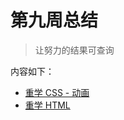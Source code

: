 # 第九周总结

> 让努力的结果可查询

内容如下：

* [重学 CSS - 动画](https://github.com/lhj767382286/Frontend-01-Template/tree/master/week09/%E9%87%8D%E5%AD%A6CSS-%E5%8A%A8%E7%94%BB.md)
* [重学 HTML](https://github.com/lhj767382286/Frontend-01-Template/tree/master/week09/%E9%87%8D%E5%AD%A6HTML.md)

